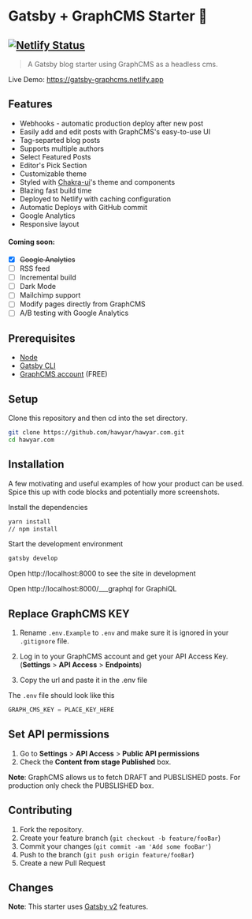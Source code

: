 # Gatsby + GraphCMS Starter 📖

## [![Netlify Status](https://api.netlify.com/api/v1/badges/9290ce86-d12c-45db-adb8-7a5ffbcf750a/deploy-status)](https://app.netlify.com/sites/zealous-beaver-db067f/deploys)

> A Gatsby blog starter using GraphCMS as a headless cms.

Live Demo: https://gatsby-graphcms.netlify.app

## Features

- Webhooks - automatic production deploy after new post
- Easily add and edit posts with GraphCMS's easy-to-use UI
- Tag-separted blog posts
- Supports multiple authors
- Select Featured Posts
- Editor's Pick Section
- Customizable theme
- Styled with [Chakra-ui](https://chakra-ui.com/)'s theme and components
- Blazing fast build time
- Deployed to Netlify with caching configuration
- Automatic Deploys with GitHub commit
- Google Analytics
- Responsive layout

#### Coming soon:

- [x] ~~Google Analytics~~
- [ ] RSS feed
- [ ] Incremental build
- [ ] Dark Mode
- [ ] Mailchimp support
- [ ] Modify pages directly from GraphCMS
- [ ] A/B testing with Google Analytics

## Prerequisites

- [Node](https://nodejs.org/en/)
- [Gatsby CLI](https://www.gatsbyjs.org/docs/)
- [GraphCMS account](https://graphcms.com/) (FREE)

## Setup

Clone this repository and then cd into the set directory.

```bash
git clone https://github.com/hawyar/hawyar.com.git
cd hawyar.com
```

## Installation

A few motivating and useful examples of how your product can be used. Spice this up with code blocks and potentially more screenshots.

Install the dependencies

```bash
yarn install
// npm install
```

Start the development environment

```bash
gatsby develop
```

Open http://localhost:8000 to see the site in development

Open http://localhost:8000/___graphql for GraphiQL

## Replace GraphCMS KEY

1. Rename `.env.Example` to `.env` and make sure it is ignored in your `.gitignore` file.

2. Log in to your GraphCMS account and get your API Access Key. (**Settings** > **API Access** > **Endpoints**)
3. Copy the url and paste it in the .env file

The `.env` file should look like this

```js
GRAPH_CMS_KEY = PLACE_KEY_HERE
```

## Set API permissions

1. Go to **Settings** > **API Access** > **Public API permissions**
2. Check the **Content from stage Published** box.

**Note**: GraphCMS allows us to fetch DRAFT and PUBSLISHED posts. For production only check the PUBSLISHED box.

## Contributing

1. Fork the repository.
2. Create your feature branch (`git checkout -b feature/fooBar`)
3. Commit your changes (`git commit -am 'Add some fooBar'`)
4. Push to the branch (`git push origin feature/fooBar`)
5. Create a new Pull Request

## Changes

**Note**: This starter uses [Gatsby v2](https://www.gatsbyjs.org/blog/2018-09-17-gatsby-v2/) features.
